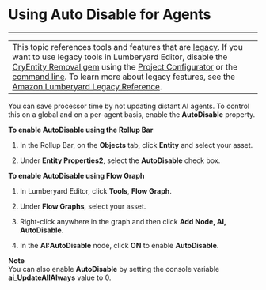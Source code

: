# Using Auto Disable for Agents<a name="ai-perception-auto-disable"></a>


****  

|  | 
| --- |
| This topic references tools and features that are [legacy](https://docs.aws.amazon.com/lumberyard/latest/userguide/ly-glos-chap.html#legacy)\. If you want to use legacy tools in Lumberyard Editor, disable the [CryEntity Removal gem](https://docs.aws.amazon.com/lumberyard/latest/userguide/gems-system-cryentity-removal-gem.html) using the [Project Configurator](https://docs.aws.amazon.com/lumberyard/latest/userguide/configurator-intro.html) or the [command line](https://docs.aws.amazon.com/lumberyard/latest/userguide/lmbr-exe.html)\. To learn more about legacy features, see the [Amazon Lumberyard Legacy Reference](https://docs.aws.amazon.com/lumberyard/latest/legacyreference/)\. | 

You can save processor time by not updating distant AI agents\. To control this on a global and on a per\-agent basis, enable the **AutoDisable** property\.

**To enable AutoDisable using the Rollup Bar**

1. In the Rollup Bar, on the **Objects** tab, click **Entity** and select your asset\.

1. Under **Entity Properties2**, select the **AutoDisable** check box\.

**To enable AutoDisable using Flow Graph**

1. In Lumberyard Editor, click **Tools**, **Flow Graph**\.

1. Under **Flow Graphs**, select your asset\.

1. Right\-click anywhere in the graph and then click **Add Node, AI, AutoDisable**\.

1. In the **AI:AutoDisable** node, click **ON** to enable **AutoDisable**\.

**Note**  
You can also enable **AutoDisable** by setting the console variable **ai\_UpdateAllAlways** value to 0\.